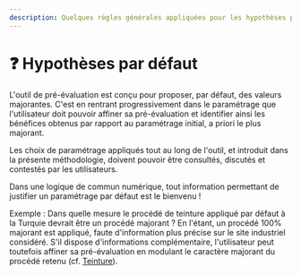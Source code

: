 ```yaml
---
description: Quelques règles générales appliquées pour les hypothèses par défaut
---
```


# ❓ Hypothèses par défaut

L'outil de pré-évaluation est conçu pour proposer, par défaut, des valeurs majorantes. C'est en rentrant progressivement dans le paramétrage que l'utilisateur doit pouvoir affiner sa pré-évaluation et identifier ainsi les bénéfices obtenus par rapport au paramétrage initial, a priori le plus majorant.

Les choix de paramétrage appliqués tout au long de l'outil, et introduit dans la présente méthodologie, doivent pouvoir être consultés, discutés et contestés par les utilisateurs.

Dans une logique de commun numérique, tout information permettant de justifier un paramétrage par défaut est le bienvenu !&#x20;

Exemple : Dans quelle mesure le procédé de teinture appliqué par défaut à la Turquie devrait être un procédé majorant ? En l'étant, un procédé 100% majorant est appliqué, faute d'information plus précise sur le site industriel considéré. S'il dispose d'informations complémentaire, l'utilisateur peut toutefois affiner sa pré-évaluation en modulant le caractère majorant du procédé retenu (cf. [Teinture](teinture.md)).
